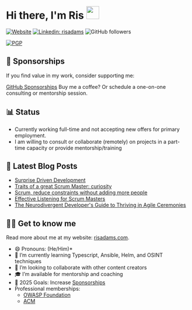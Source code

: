 
# Hi there, I'm Ris <img src="https://raw.githubusercontent.com/MartinHeinz/MartinHeinz/master/wave.gif" width="35px" />

[![Website](https://img.shields.io/website?label=risadams.com&style=for-the-badge&url=https%3A%2F%2Frisadams.com)](https://risadams.com) [![Linkedin: risadams](https://img.shields.io/badge/-risadams-blue?style=for-the-badge&logo=Linkedin&logoColor=white&link=https://www.linkedin.com/in/risadams/)](https://www.linkedin.com/in/risadams/) ![GitHub followers](https://img.shields.io/github/followers/risadams?label=Github%20Followers&style=for-the-badge)

[![PGP](https://badgen.net/keybase/pgp/risadams)](https://keybase.io/risadams)

## 💖 Sponsorships

If you find value in my work, consider supporting me:

[GitHub Sponsorships](https://github.com/sponsors/risadams)
Buy me a coffee? Or schedule a one-on-one consulting or mentorship session.

## 📊 Status

- Currently working full-time and not accepting new offers for primary employment.
- I am willing to consult or collaborate (remotely) on projects in a part-time capacity or provide mentorship/training

## 📝 Latest Blog Posts

<!-- BLOG-POST-LIST:START -->
- [Surprise Driven Development](https://risadams.com/blog/2025/07/10/surprise-driven-development)
- [Traits of a great Scrum Master: curiosity](https://risadams.com/blog/2025/07/09/traits-of-a-great-scrum-master-curiosity)
- [Scrum, reduce constraints without adding more people](https://risadams.com/blog/2025/07/01/scrum-reduce-constraints-without-adding-more-people)
- [Effective Listening for Scrum Masters](https://risadams.com/blog/2025/06/23/effective-listening-for-scrum-masters)
- [The Neurodivergent Developer&#39;s Guide to Thriving in Agile Ceremonies](https://risadams.com/blog/2025/06/17/the-neurodivergent-developers-guide-to-agile-ceremonies)
<!-- BLOG-POST-LIST:END -->

## 👨‍💻 Get to know me

Read more about me at my website: [risadams.com](https://risadams.com).

- 😄 Pronouns: (He/Him)*
- 🌱 I’m currently learning Typescript, Ansible, Helm, and OSINT techniques
- 👯 I’m looking to collaborate with other content creators
- 🎓 I’m available for mentorship and coaching
- 🥅 2025 Goals: Increase [Sponsorships](https://github.com/sponsors/risadams?o=esb)
- Professional memberships:
  - [OWASP Foundation](https://owasp.org/membership/)
  - [ACM](https://www.acm.org/membership)
